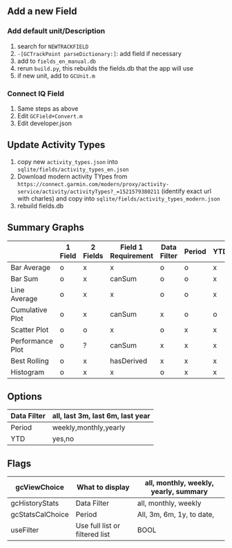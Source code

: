 ## Add a new Field

### Add default unit/Description

1. search for `NEWTRACKFIELD`
2. `-[GCTrackPoint parseDictionary:]`: add field if necessary
3. add to `fields_en_manual.db`
4. rerun `build.py`, this rebuilds the fields.db that the app will use 
5. if new unit, add to `GCUnit.m`

### Connect IQ Field

1. Same steps as above
2. Edit `GCField+Convert.m`
3. Edit developer.json

## Update Activity Types

1. copy new `activity_types.json` into `sqlite/fields/activity_types_en.json`
2. Download modern activity TYpes from `https://connect.garmin.com/modern/proxy/activity-service/activity/activityTypes?_=1521579380211` (identify exact url with charles) and copy into `sqlite/fields/activity_types_modern.json`
3. rebuild fields.db

## Summary Graphs

|                  | 1 Field | 2 Fields | Field 1 Requirement | Data Filter | Period | YTD |
|------------------|---------|----------|---------------------|-------------|--------|-----|
| Bar Average      | o       | x        | x                   | o           | o      | x   |
| Bar Sum          | o       | x        | canSum              | o           | o      | x   |
| Line Average     | o       | x        | x                   | o           | o      | x   |
| Cumulative Plot  | o       | x        | canSum              | x           | o      | o   |
| Scatter Plot     | o       | o        | x                   | o           | x      | x   |
| Performance Plot | o       | ?        | canSum              | x           | x      | x   |
| Best Rolling     | o       | x        | hasDerived          | x           | x      | x   |
| Histogram        | o       | x        | x                   | o           | x      | x   |

## Options

| Data Filter | all, last 3m, last 6m, last year |
|-------------|----------------------------------|
| Period      | weekly,monthly,yearly            |
| YTD         | yes,no                           |

## Flags

| gcViewChoice     | What to display                | all, monthly, weekly, yearly, summary |
|------------------|--------------------------------|---------------------------------------|
| gcHistoryStats   | Data Filter                    | all, monthly, weekly                  |
| gcStatsCalChoice | Period                         | All, 3m, 6m, 1y, to date,             |
| useFilter        | Use full list or filtered list | BOOL                                  |


